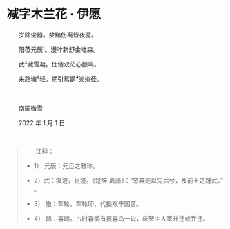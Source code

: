 # 减字木兰花 · 伊愿

　　岁除尘器。梦黯伤离皆夜魇。

　　阳莅元辰¹。漫叶新舒金吐森。

　　武²藏雪凝。仕倩双茫心颤鸣。

　　来路辙³轻。期引鸳鹊⁴笑染径。

<br>

<br>
　　南国微雪

　　2022 年 1 月 1 日

<br>

> 　　注释：
>
> - 1） 元辰：元旦之雅称。
>
> - 2）武：痕迹，足迹。《楚辞·离骚》：“忽奔走以先后兮，及前王之踵武。” 。
>
> - 3） 辙：车轮，车轮印，代指艰辛困苦。
>
> - 4） 鹊：喜鹊。古时喜鹊有报喜鸟一说，庆贺主人家升迁或乔迁。



